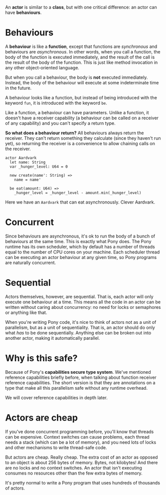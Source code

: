 An __actor__ is similar to a __class__, but with one critical difference: an 
actor can have __behaviours__.

# Behaviours

A __behaviour__ is like a __function__, except that functions are _synchronous_ 
and behaviours are _asynchronous_. In other words, when you call a function, 
the body of the function is executed immediately, and the result of the call 
is the result of the body of the function. This is just like method invocation 
in any other object-oriented language.

But when you call a behaviour, the body is __not__ executed immediately. 
Instead, the body of the behaviour will execute at some indeterminate time in 
the future.

A behaviour looks like a function, but instead of being introduced with the 
keyword `fun`, it is introduced with the keyword `be`.

Like a function, a behaviour can have parameters. Unlike a function, it doesn't 
have a receiver capability (a behaviour can be called on a receiver of any 
capability) and you can't specify a return type.

__So what does a behaviour return?__ All behaviours always return the receiver. 
They can't return something they calculate (since they haven't run yet), so 
returning the receiver is a convenience to allow chaining calls on the receiver.

```pony
actor Aardvark
  let name: String
  var _hunger_level: U64 = 0

  new create(name': String) =>
    name = name'

  be eat(amount: U64) =>
    _hunger_level = _hunger_level - amount.min(_hunger_level)
```

Here we have an `Aardvark` that can eat asynchronously. Clever Aardvark.

# Concurrent

Since behaviours are asynchronous, it's ok to run the body of a bunch of 
behaviours at the same time. This is exactly what Pony does. The Pony runtime 
has its own scheduler, which by default has a number of threads equal to the 
number of CPU cores on your machine. Each scheduler thread can be executing an 
actor behaviour at any given time, so Pony programs are naturally concurrent.

# Sequential

Actors themselves, however, are sequential. That is, each actor will only 
execute one behaviour at a time. This means all the code in an actor can be 
written without caring about concurrency: no need for locks or semaphores or 
anything like that.

When you're writing Pony code, it's nice to think of actors not as a unit of 
parallelism, but as a unit of sequentiality. That is, an actor should do only 
what _has_ to be done sequentially. Anything else can be broken out into 
another actor, making it automatically parallel.

# Why is this safe?

Because of Pony's __capabilities secure type system__. We've mentioned 
reference capabilities briefly before, when talking about function receiver 
reference capabilities. The short version is that they are annotations on a 
type that make all this parallelism safe without any runtime overhead.

We will cover reference capabilities in depth later.

# Actors are cheap

If you've done concurrent programming before, you'll know that threads can be 
expensive. Context switches can cause problems, each thread needs a stack 
(which can be a lot of memory), and you need lots of locks and other mechanisms 
to write thread-safe code.

But actors are cheap. Really cheap. The extra cost of an actor as opposed to an 
object is about 256 bytes of memory. Bytes, not kilobytes! And there are no 
locks and no context switches. An actor that isn't executing consumes no 
resources other than the few extra bytes of memory.

It's pretty normal to write a Pony program that uses hundreds of thousands of 
actors.
